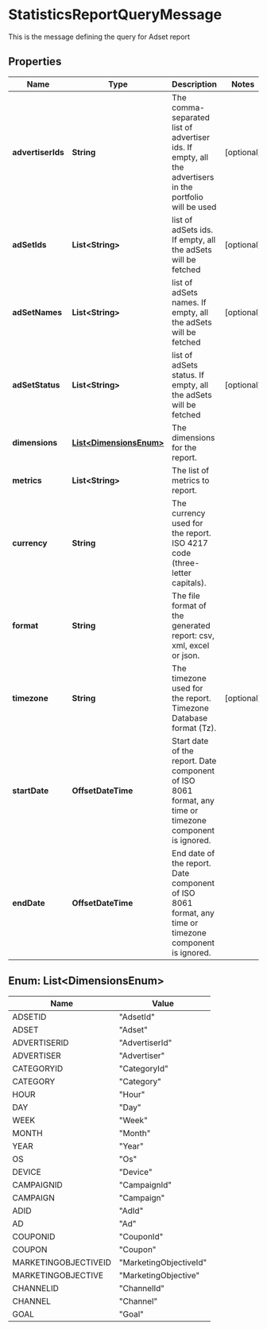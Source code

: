 

# StatisticsReportQueryMessage

This is the message defining the query for Adset report

## Properties

| Name | Type | Description | Notes |
|------------ | ------------- | ------------- | -------------|
|**advertiserIds** | **String** | The comma-separated list of advertiser ids. If empty, all the advertisers in the portfolio will be used |  [optional] |
|**adSetIds** | **List&lt;String&gt;** | list of adSets ids. If empty, all the adSets will be fetched |  [optional] |
|**adSetNames** | **List&lt;String&gt;** | list of adSets names. If empty, all the adSets will be fetched |  [optional] |
|**adSetStatus** | **List&lt;String&gt;** | list of adSets status. If empty, all the adSets will be fetched |  [optional] |
|**dimensions** | [**List&lt;DimensionsEnum&gt;**](#List&lt;DimensionsEnum&gt;) | The dimensions for the report. |  |
|**metrics** | **List&lt;String&gt;** | The list of metrics to report. |  |
|**currency** | **String** | The currency used for the report. ISO 4217 code (three-letter capitals). |  |
|**format** | **String** | The file format of the generated report: csv, xml, excel or json. |  |
|**timezone** | **String** | The timezone used for the report. Timezone Database format (Tz). |  [optional] |
|**startDate** | **OffsetDateTime** | Start date of the report. Date component of ISO 8061 format, any time or timezone component is ignored. |  |
|**endDate** | **OffsetDateTime** | End date of the report. Date component of ISO 8061 format, any time or timezone component is ignored. |  |



## Enum: List&lt;DimensionsEnum&gt;

| Name | Value |
|---- | -----|
| ADSETID | &quot;AdsetId&quot; |
| ADSET | &quot;Adset&quot; |
| ADVERTISERID | &quot;AdvertiserId&quot; |
| ADVERTISER | &quot;Advertiser&quot; |
| CATEGORYID | &quot;CategoryId&quot; |
| CATEGORY | &quot;Category&quot; |
| HOUR | &quot;Hour&quot; |
| DAY | &quot;Day&quot; |
| WEEK | &quot;Week&quot; |
| MONTH | &quot;Month&quot; |
| YEAR | &quot;Year&quot; |
| OS | &quot;Os&quot; |
| DEVICE | &quot;Device&quot; |
| CAMPAIGNID | &quot;CampaignId&quot; |
| CAMPAIGN | &quot;Campaign&quot; |
| ADID | &quot;AdId&quot; |
| AD | &quot;Ad&quot; |
| COUPONID | &quot;CouponId&quot; |
| COUPON | &quot;Coupon&quot; |
| MARKETINGOBJECTIVEID | &quot;MarketingObjectiveId&quot; |
| MARKETINGOBJECTIVE | &quot;MarketingObjective&quot; |
| CHANNELID | &quot;ChannelId&quot; |
| CHANNEL | &quot;Channel&quot; |
| GOAL | &quot;Goal&quot; |



